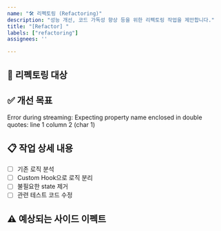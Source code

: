 ```yaml
---
name: "🛠️ 리펙토링 (Refactoring)"
description: "성능 개선, 코드 가독성 향상 등을 위한 리펙토링 작업을 제안합니다."
title: "[Refactor] "
labels: ["refactoring"]
assignees: ''

---
```


## 🎯 리펙토링 대상
<!-- 어떤 코드, 컴포넌트, 모듈을 리펙토링할 것인지 구체적으로 작성해주세요. -->
<!-- 예: 'src/components/UserProfile.js' 의 데이터 fetching 로직 -->

## ✅ 개선 목표
<!-- 리펙토링을 통해 무엇을 개선하고 싶은지 설명해주세요. -->
<!-- 예: '가독성 향상', 'API 호출 횟수 감소', '렌더링 성능 최적화' -->Error during streaming: Expecting property name enclosed in double quotes: line 1 column 2 (char 1)

## 📋 작업 상세 내용
<!-- 리펙토링을 위해 필요한 구체적인 작업 목록을 작성해주세요. -->
- [ ] 기존 로직 분석
- [ ] Custom Hook으로 로직 분리
- [ ] 불필요한 state 제거
- [ ] 관련 테스트 코드 수정

## ⚠️ 예상되는 사이드 이펙트
<!-- 리펙토링으로 인해 영향을 받을 수 있는 다른 기능이 있다면 기재해주세요. -->
